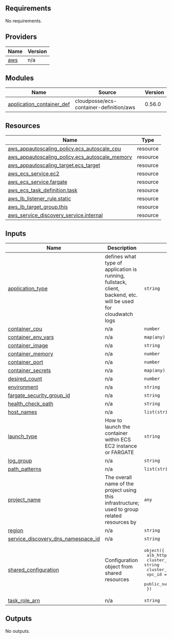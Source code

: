 <!-- BEGIN_TF_DOCS -->
## Requirements

No requirements.

## Providers

| Name | Version |
|------|---------|
| <a name="provider_aws"></a> [aws](#provider\_aws) | n/a |

## Modules

| Name | Source | Version |
|------|--------|---------|
| <a name="module_application_container_def"></a> [application\_container\_def](#module\_application\_container\_def) | cloudposse/ecs-container-definition/aws | 0.56.0 |

## Resources

| Name | Type |
|------|------|
| [aws_appautoscaling_policy.ecs_autoscale_cpu](https://registry.terraform.io/providers/hashicorp/aws/latest/docs/resources/appautoscaling_policy) | resource |
| [aws_appautoscaling_policy.ecs_autoscale_memory](https://registry.terraform.io/providers/hashicorp/aws/latest/docs/resources/appautoscaling_policy) | resource |
| [aws_appautoscaling_target.ecs_target](https://registry.terraform.io/providers/hashicorp/aws/latest/docs/resources/appautoscaling_target) | resource |
| [aws_ecs_service.ec2](https://registry.terraform.io/providers/hashicorp/aws/latest/docs/resources/ecs_service) | resource |
| [aws_ecs_service.fargate](https://registry.terraform.io/providers/hashicorp/aws/latest/docs/resources/ecs_service) | resource |
| [aws_ecs_task_definition.task](https://registry.terraform.io/providers/hashicorp/aws/latest/docs/resources/ecs_task_definition) | resource |
| [aws_lb_listener_rule.static](https://registry.terraform.io/providers/hashicorp/aws/latest/docs/resources/lb_listener_rule) | resource |
| [aws_lb_target_group.this](https://registry.terraform.io/providers/hashicorp/aws/latest/docs/resources/lb_target_group) | resource |
| [aws_service_discovery_service.internal](https://registry.terraform.io/providers/hashicorp/aws/latest/docs/resources/service_discovery_service) | resource |

## Inputs

| Name | Description | Type | Default | Required |
|------|-------------|------|---------|:--------:|
| <a name="input_application_type"></a> [application\_type](#input\_application\_type) | defines what type of application is running, fullstack, client, backend, etc. will be used for cloudwatch logs | `string` | n/a | yes |
| <a name="input_container_cpu"></a> [container\_cpu](#input\_container\_cpu) | n/a | `number` | `0` | no |
| <a name="input_container_env_vars"></a> [container\_env\_vars](#input\_container\_env\_vars) | n/a | `map(any)` | n/a | yes |
| <a name="input_container_image"></a> [container\_image](#input\_container\_image) | n/a | `string` | n/a | yes |
| <a name="input_container_memory"></a> [container\_memory](#input\_container\_memory) | n/a | `number` | `0` | no |
| <a name="input_container_port"></a> [container\_port](#input\_container\_port) | n/a | `number` | `80` | no |
| <a name="input_container_secrets"></a> [container\_secrets](#input\_container\_secrets) | n/a | `map(any)` | n/a | yes |
| <a name="input_desired_count"></a> [desired\_count](#input\_desired\_count) | n/a | `number` | `1` | no |
| <a name="input_environment"></a> [environment](#input\_environment) | n/a | `string` | n/a | yes |
| <a name="input_fargate_security_group_id"></a> [fargate\_security\_group\_id](#input\_fargate\_security\_group\_id) | n/a | `string` | n/a | yes |
| <a name="input_health_check_path"></a> [health\_check\_path](#input\_health\_check\_path) | n/a | `string` | n/a | yes |
| <a name="input_host_names"></a> [host\_names](#input\_host\_names) | n/a | `list(string)` | `[]` | no |
| <a name="input_launch_type"></a> [launch\_type](#input\_launch\_type) | How to launch the container within ECS EC2 instance or FARGATE | `string` | `"FARGATE"` | no |
| <a name="input_log_group"></a> [log\_group](#input\_log\_group) | n/a | `string` | n/a | yes |
| <a name="input_path_patterns"></a> [path\_patterns](#input\_path\_patterns) | n/a | `list(string)` | `[]` | no |
| <a name="input_project_name"></a> [project\_name](#input\_project\_name) | The overall name of the project using this infrastructure; used to group related resources by | `any` | n/a | yes |
| <a name="input_region"></a> [region](#input\_region) | n/a | `string` | n/a | yes |
| <a name="input_service_discovery_dns_namespace_id"></a> [service\_discovery\_dns\_namespace\_id](#input\_service\_discovery\_dns\_namespace\_id) | n/a | `string` | n/a | yes |
| <a name="input_shared_configuration"></a> [shared\_configuration](#input\_shared\_configuration) | Configuration object from shared resources | <pre>object({<br/>    alb_https_listener_arn = string<br/>    cluster_id             = string<br/>    cluster_name           = string<br/>    vpc_id                 = string<br/>    public_subnet_ids      = set(string)<br/>  })</pre> | n/a | yes |
| <a name="input_task_role_arn"></a> [task\_role\_arn](#input\_task\_role\_arn) | n/a | `string` | n/a | yes |

## Outputs

No outputs.
<!-- END_TF_DOCS -->    